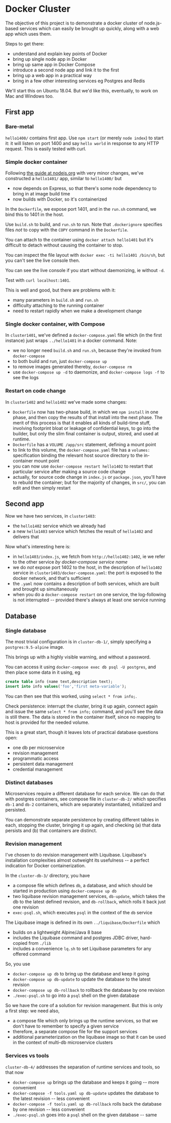 # Docker Cluster

The objective of this project is to demonstrate a docker cluster of node.js-based services which can easily be brought up quickly, along with a web app which uses them.

Steps to get there:

* understand and explain key points of Docker
* bring up single node app in Docker
* bring up same app in Docker Compose
* introduce a second node app and link it to the first
* bring up a web app in a practical way
* bring in a few other interesting services eg Postgres and Redis

We'll start this on Ubuntu 18.04.  But we'd like this, eventually, to work on Mac and Windows too.

## First app

### Bare-metal

`hello1400/` contains first app.  Use `npm start` (or merely `node index`) to start it: it will listen on port 1400 and say `hello world` in response to any HTTP request.  This is easily tested with curl.

### Simple docker container

Following [the guide at nodejs.org](https://nodejs.org/en/docs/guides/nodejs-docker-webapp/) with very minor changes, we've constructed a `hello1401/` app, similar to `hello1400/` but

* now depends on Express, so that there's some node dependency to bring in at image build time
* now builds with Docker, so it's containerized

In the `Dockerfile`, we expose port 1401, and in the `run.sh` command, we bind this to 1401 in the host.

Use `build.sh` to build, and `run.sh` to run.  Note that `.dockerignore` specifies files _not_ to copy with the `COPY` command in the `Dockerfile`.

You can attach to the container using `docker attach hello1401` but it's difficult to detach without causing the container to stop.

You can inspect the file layout with `docker exec -ti hello1401 /bin/sh`, but you can't see the live console then.

You can see the live console if you start without daemonizing, ie without `-d`.

Test with `curl localhost:1401`.

This is well and good, but there are problems with it:

* many parameters in `build.sh` and `run.sh`
* difficulty attaching to the running container
* need to restart rapidly when we make a development change

### Single docker container, with Compose

In `cluster1401`, we've defined a `docker-compose.yaml` file which (in the first instance) just wraps `../hello1401` in a docker command.  Note:

* we no longer need `build.sh` and `run.sh`, because they're invoked from `docker-compose`
* to both build and run, just `docker-compose up`
* to remove images generated thereby, `docker-compose rm`
* use `docker-compose up -d` to daemonize, and `docker-compose logs -f` to see the logs

### Restart on code change

In `cluster1402` and `hello1402` we've made some changes:

* `Dockerfile` now has two-phase build, in which we `npm install` in one phase, and then copy the results of that install into the next phase.  The merit of this process is that it enables all kinds of build-time stuff, involving footprint bloat or leakage of confidential keys, to go into the builder, but only the slim final container is output, stored, and used at runtime.
* `Dockerfile` has a `VOLUME /app/src` statement, defining a mount point
* to link to this volume, the `docker-compose.yaml` file has a `volumes:` specification binding the relevant host source directory to the in-container mount point
* you can now use `docker-compose restart hello1402` to restart that particular service after making a source code change
* actually, for source code change in `index.js` or `package.json`, you'll have to rebuild the container; but for the majority of changes, in `src/`, you can edit and then simply restart

## Second app

Now we have two services, in `cluster1403`:

* the `hello1402` service which we already had
* a new `hello1403` service which fetches the result of `hello1402` and delivers that

Now what's interesting here is:

* in `hello1403/index.js`, we fetch from `http://hello1402:1402`, ie we refer to the other service _by docker-compose service name_
* we do _not_ expose port 1402 to the host, in the description of `hello1402` service in `cluster1403/docker-compose.yaml`: the port is exposed to the docker network, and that's sufficient
* the `.yaml` now contains a description of both services, which are built and brought up simultaneously
* when you do a `docker-compose restart` on one service, the log-following is not interrupted -- provided there's always at least one service running

## Database

### Single database

The most trivial configuration is in `cluster-db-1/`, simply specifying a `postgres:9.5-alpine` image.

This brings up with a highly visible warning, and without a password.

You can access it using `docker-compose exec db psql -U postgres`, and then place some data in it using, eg

```sql
create table info (name text,description text);
insert into info values('foo','first meta-variable');
```

You can then see that this worked, using `select * from info;`.

Check persistence: interrupt the cluster, bring it up again, connect again and issue the same `select * from info;` command, and you'll see the data is still there.  The data is stored in the container itself, since no mapping to host is provided for the needed volume.

This is a great start, though it leaves lots of practical database questions open:

* one db per microservice
* revision management
* programmatic access
* persistent data management
* credential management

### Distinct databases

Microservices require a different database for each service.  We can do that with postgres containers, see compose file in `cluster-db-2/` which specifies `db-1` and `db-2` containers, which are separately instantiated, initialized and persisted.

You can demonstrate separate persistence by creating different tables in each, stopping the cluster, bringing it up again, and checking (a) that data persists and (b) that containers are distinct.

### Revision management

I've chosen to do revision management with Liquibase.  Liquibase's installation complexities almost outweight its usefulness -- a perfect indication for Docker containerization.

In the `cluster-db-3/` directory, you have

* a compose file which defines `db`, a database, and which should be started in production using `docker-compose up db`
* two liquibase revision management services, `db-update`, which takes the db to the latest defined revision, and `db-rollback`, which rolls it back just one revision
* `exec-psql.sh`, which executes `psql` in the context of the `db` service

The Liquibase image is defined in its own `../liquibase/Dockerfile` which

* builds on a lightweight Alpine/Java 8 base
* includes the Liquibase command and postgres JDBC driver, hard-copied from `./lib`
* includes a convenience `lq.sh` to set Liquibase parameters for any offered command

So, you use

* `docker-compose up db` to bring up the database and keep it going
* `docker-compose up db-update` to update the database to the latest revision
* `docker-compose up db-rollback` to rollback the database by one revision
* `./exec-psql.sh` to go into a `psql` shell on the given database

So we have the core of a solution for revision management.  But this is only a first step: we need also,

* a compose file which only brings up the runtime services, so that we don't have to remember to specify a given service
* therefore, a separate compose file for the support services
* additional parameterization on the liquibase image so that it can be used in the context of multi-db microservice clusters

### Services vs tools

`cluster-db-4/` addresses the separation of runtime services and tools, so that now

* `docker-compose up` brings up the database and keeps it going -- more convenient
* `docker-compose -f tools.yaml up db-update` updates the database to the latest revision -- less convenient
* `docker-compose -f tools.yaml up db-rollback` rolls back the database by one revision -- less convenient
* `./exec-psql.sh` goes into a `psql` shell on the given database -- same
